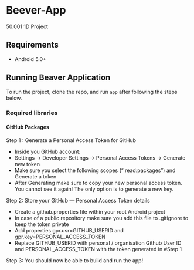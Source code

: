# Beever-App
50.001 1D Project
## Requirements

- Android 5.0+

## Running Beaver Application

To run the project, clone the repo, and run `app` after following the steps below.

### Required libraries

#### GitHub Packages

Step 1 : Generate a Personal Access Token for GitHub
- Inside you GitHub account:
- Settings -> Developer Settings -> Personal Access Tokens -> Generate new token
- Make sure you select the following scopes (“ read:packages”) and Generate a token
- After Generating make sure to copy your new personal access token. You cannot see it again! The only option is to generate a new key.

Step 2: Store your GitHub — Personal Access Token details
- Create a github.properties file within your root Android project
- In case of a public repository make sure you add this file to .gitignore to keep the token private
- Add properties gpr.usr=GITHUB_USERID and gpr.key=PERSONAL_ACCESS_TOKEN
- Replace GITHUB_USERID with personal / organisation Github User ID and PERSONAL_ACCESS_TOKEN with the token generated in #Step 1

Step 3: You should now be able to build and run the app!
